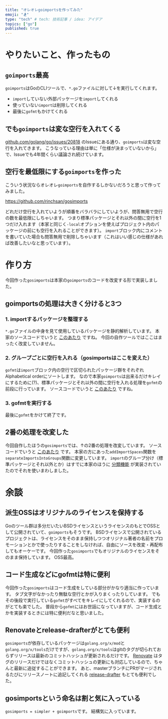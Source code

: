 ```yaml
---
title: "オレオレgoimportsを作ってみた"
emoji: "🏂"
type: "tech" # tech: 技術記事 / idea: アイデア
topics: ["go"]
published: true
---
```


# やりたいこと、作ったもの

## `goimports`最高

`goimports`はGoのCLIツールで、`*.go`ファイルに対して↓を実行してくれます。

- `import`していない外部パッケージを`import`してくれる
- 使っていない`import`は削除してくれる
- 最後に`gofmt`もかけてくれる

## でも`goimports`は変な空行を入れてくる

[github.com/golang/go/issues/20818](https://github.com/golang/go/issues/20818) のIssueにある通り、`goimports`は変な空行を入れてきます。
こうなっている理由は単に「仕様が決まっていないから」で、Issueでも4年間くらい議論され続けています。

## 空行を最低限にする`goimports`を作った

こういう状況ならオレオレ`goimports`を自作するしかないだろうと思って作ってみました。

https://github.com/rinchsan/gosimports

どれだけ空行を入れていようが順番をバラバラにしていようが、問答無用で空行の数を最低限にしちゃいます。
つまり標準パッケージとそれ以外の間に空行を1つだけ入れます（本家と同じく`-local`オプションを使えばプロジェクト内のパッケージの前にも空行を入れることができます）。
`import`ブロック内にコメントを書いていた場合も問答無用で削除しちゃいます（これはいい感じの仕様があれば改善したいなと思っています）。

# 作り方

今回作った`gosimports`は本家の`goimports`のコードを改変する形で実装しました。

## goimportsの処理は大きく分けると3つ

### 1. importするパッケージを整理する

`*.go`ファイルの中身を見て使用しているパッケージを静的解析しています。
本家のソースコードでいうと [このあたり](https://github.com/golang/tools/blob/b894a3290fff7ed8373c3156460600f8216a6c2d/internal/imports/fix.go#L521-L528) ですね。
今回の自作ツールではここはまったく改変していません。

### 2. グループごとに空行を入れる（gosimportsはここを変えた）

`gofmt`は`import`ブロック内の空行で区切られたパッケージ群をそれぞれAlphabetical orderにソートします。
なので本家`goimports`は出来るだけキレイにするために(?)、標準パッケージとそれ以外の間に空行を入れる処理を`gofmt`の前段に行っています。
ソースコードでいうと [このあたり](https://github.com/golang/tools/blob/b894a3290fff7ed8373c3156460600f8216a6c2d/internal/imports/imports.go#L311-L346) ですね。

### 3. gofmtを実行する

最後に`gofmt`をかけて終了です。

## 2番の処理を改変した

今回自作したほうの`gosimports`では、↑の2番の処理を改変しています。
ソースコードでいうと [このあたり](https://github.com/rinchsan/gosimports/blob/3e853eb6aaf9d3fe1101b3477604217bc60d7519/internal/imports/imports.go#L301-L344) です。
本家の方にあった`addImportSpaces`関数を`separateImportsIntoGroups`関数に変更しています。
`import`のグループ分け（標準パッケージとそれ以外とか）はすでに本家のほうに [分類機能](https://github.com/golang/tools/blob/b894a3290fff7ed8373c3156460600f8216a6c2d/internal/imports/fix.go#L62-L69) が実装されていたのでそれを使いまわしました。

# 余談

## 派生OSSはオリジナルのライセンスを保持する

Goのツール群は多分だいたいBSDライセンスというライセンスのもとでOSSとして公開されていて、`goimports`もそうです。
BSDライセンスで公開されているプロジェクトは、ライセンスをそのまま保持しつつオリジナル著者の名前をプロモーションとかで使ったりすることをしなければ、自由にソースを改変・再配布してもオーケーです。
今回作った`gosimports`でもオリジナルのライセンスをそのまま保持しています。 OSS最高。

## コード生成などにgofmtは特に便利

今回作った`gosimports`はコード生成をしている部分がかなり適当に作っています。
タブ文字がなかったり無駄な空行とかが入りまくったりしています。
でもその後段で実行している`gofmt`がすべてをキレイにしてくれるので、実装するのがとても楽でした。
普段から`gofmt`にはお世話になっていますが、コード生成とかを実装するときには特に便利だなと思いました。

## Renovateとrelease-drafterがとても便利

`gosimports`が依存しているパッケージは`golang.org/x/mod`と`golang.org/x/tools`だけですが、`golang.org/x/tools`はgitのタグが切られておらずリリースは最新のコミットハッシュが更新されるだけです。
[Renovate](https://github.com/renovatebot/renovate) はタグのリリースだけではなくコミットハッシュの更新にも対応しているので、ちゃんと最新に追従することができます。
あと、masterブランチにPRがマージされるたびにリリースノートに追記してくれる [release-drafter](https://github.com/release-drafter/release-drafter) もとても便利でした。

## gosimportsという命名は割と気に入っている

`gosimports = simpler + goimports`です。
結構気に入っています。
